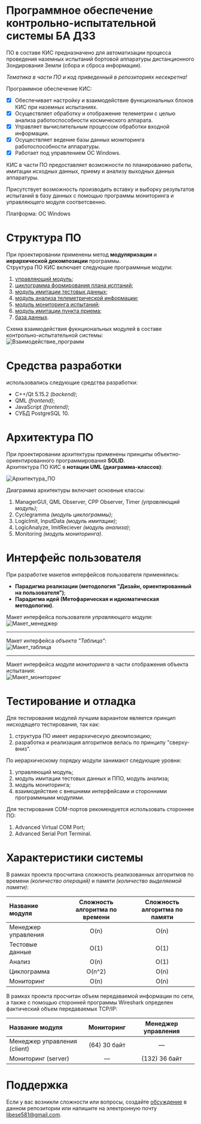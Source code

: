 # Программное обеспечение контрольно-испытательной системы БА ДЗЗ
ПО в составе КИС предназначено для автоматизации процесса проведения наземных
испытаний бортовой аппаратуры дистанционного Зондирования Земли (сбора и сброса информации).<br>

*Тематика в части ПО и код приведенный в репозиториях несекретна!*

Программное обеспечение КИС:
- [x] Обеспечивает настройку и взаимодействие функциональных блоков КИС при наземных испытаниях.
- [x] Осуществляет обработку и отображение телеметрии с целью анализа работоспособности космического аппарата.
- [x] Управляет вычислительным процессом обработки входной информации.
- [x] Осуществляет ведение базы данных мониторинга работоспособности аппаратуры.
- [x] Работает под управлением ОС Windows.

КИС в части ПО предоставляет возможности по планированию работы,
имитации исходных данных, приему и анализу выходных данных аппаратуры. <br>

Присутствует возможность производить вставку и выборку результатов
испытаний в базу данных с помощью программы мониторинга и управляющего модуля соответсвенно.<br>

Платформа: OC Windows

# Структура ПО
При проектировании применены метод **модуляризации** и **иерархической декомпозиции** программы.<br>
Структура ПО КИС включает следующие программные модули:
1. [управляющий модуль][1];
2. [циклограмма формирования плана исптаний][2];
3. [модуль имитации тестовых данных][3];
4. [модуль анализа телеметрической информации][4];
5. [модуль мониторинга испытаний][5];
6. [модуль имитации пункта приема][6];
7. [база данных][1].

Схема взаимодействия фукнциональных модулей в составе контрольно-испытательной системы:<br>
![Взаимодействие_программ](https://i.pinimg.com/originals/20/83/f4/2083f4763c768a9e1b2891e9b0f5f47a.png)

# Средства разработки
использовались следующие средства разработки:
- C++/Qt 5.15.2 *(backend)*;
- QML *(frontend)*;
- JavaScript *(frontend)*;
- СУБД PostgreSQL 10.

# Архитектура ПО
При проектировании архитектуры применены принципы объектно-ориентированного программирования **SOLID**.<br>
Архитектура ПО КИС в **нотации UML (диаграмма-классов)**:

![Архитектура_ПО](https://i.pinimg.com/originals/39/37/5d/39375dc262dadefefd306cdb99116fc0.jpg)

Диаграмма архитектуры включает основные классы: 
1) ManagerGUI, QML Observer, CPP Observer, Timer *(управляющий модуль)*;
2) Cyclegramma *(модуль циклограммы)*;
3) LogicImit, InputData *(модуль имитации)*;
4) LogicAnalyze, ImitReciever *(модуль анализа)*;
5) Monitoring *(модуль мониторинга)*.

# Интерфейс пользователя
При разработке макетов интерфейсов пользователя применялись: <br>
- **Парадигма реализации (методология "Дизайн, ориентированный на пользователя")**; 
- **Парадигма идей (Метофарическая и идиоматическая методологии)**.

Макет интерфейса пользователя *управляющего модуля*:<br>
![Макет_менеджер](https://i.pinimg.com/originals/d4/08/ed/d408ede5a07c75dbaed2fc5b9ac0dab4.png)
***
Макет интерфейса *объекта "Таблица"*:<br>
![Макет_таблица](https://i.pinimg.com/originals/ce/f6/66/cef66645cfd3174133fec2a44c3efa54.png)
***
Макет интерфейса *модуля мониторинга* в части отображения объекта испытания:<br>
![Макет_мониторинг](https://i.pinimg.com/originals/b2/fa/23/b2fa2325569c354784ca84d9a5b216f6.png)

# Тестирование и отладка
Для тестирования модулей лучшим вариантом является принцип нисходящего тестирования, так как:
1. структура ПО имеет иерархическую декомпозицию;
2. разработка и реализация алгоритмов велась по принципу "сверху-вниз".

По иерархическому порядку модули занимают следующие уровни:
1. управляющий модуль;
2. модуль имитации тестовых данных и ППО, модуль анализа;
3. модуль мониторинга;
4. взаимодействие с внешними интерфейсами и сторонними программными модулями.

Для тестирования COM-портов рекомендуется использовать стороннее ПО:
1. Advanced Virtual COM Port;
2. Advanced Serial Port Terminal.

# Характеристики системы
В рамках проекта просчитана сложность реализованных алгоритмов по времени *(количество операций)* и памяти *(количество выделяемой памяти)*:

| Название модуля | Сложность алгоритма по времени | Сложность алгоритма по памяти |
|:--------------- |:------------------------------:|:-----------------------------:|
| Менеджер управления | O(n) | O(n) |
| Тестовые данные | O(1) | O(1) |
| Анализ | O(n) | O(1) |
| Циклограмма | O(n^2) | O(n) |
| Мониторинг | O(n) | O(n) |

В рамках проекта просчитан объем передаваемой информации по сети, а также с помощью сторонней программы Wireshark определен фактический объем передаваемых TCP/IP:

| Название модуля | Мониторинг | Менеджер управления |
|:--------------- |:------------------------------:|:-----------------------------:|
| Менеджер управления (client) | (64) 30 байт | — |
| Мониторинг (server) | — | (132) 36 байт |

# Поддержка
Если у вас возникли сложности или вопросы, создайте [обсуждение][2] в данном репозитории 
или напишите на электронную почту libese581@gmail.com.

[1]: https://github.com/libra581/ProjectEquipmentTesting/tree/main/ManagerTesting
[2]: https://github.com/libra581/ProjectEquipmentTesting/tree/main/CycleGramma
[3]: https://github.com/libra581/ProjectEquipmentTesting/tree/main/InputData
[4]: https://github.com/libra581/ProjectEquipmentTesting/tree/main/AnalyzeResult
[5]: https://github.com/libra581/ProjectEquipmentTesting/tree/main/Monitoring
[6]: https://github.com/libra581/ProjectEquipmentTesting/tree/main/ImitationTrapecia
[2]: https://github.com/libra581/ProjectEquipmentTesting/issues
